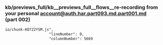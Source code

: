 ### kb/previews_full/kb__previews_full__flows__re-recording from your personal account@auth.har.part093.md.part001.md (part 002)

```md
io/chunk-KO722YSM.js",
                    "lineNumber": 0,
                    "columnNumber": 5669
     
```

```
